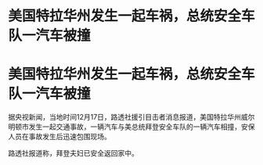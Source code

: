 # 美国特拉华州发生一起车祸，总统安全车队一汽车被撞

# 美国特拉华州发生一起车祸，总统安全车队一汽车被撞

据央视新闻，当地时间12月17日，路透社援引目击者消息报道，美国特拉华州威尔明顿市发生一起交通事故，一辆汽车与美总统拜登安全车队的一辆汽车相撞，安保人员在事故发生后迅速包围现场。

路透社报道称，拜登夫妇已安全返回家中。

